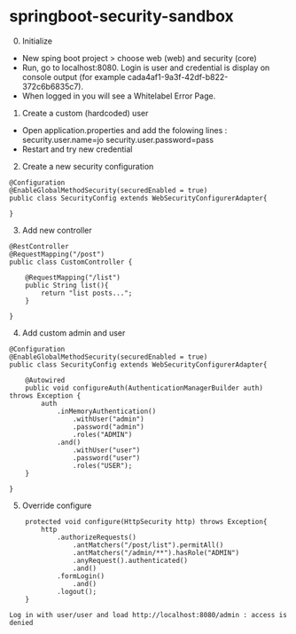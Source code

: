 # springboot-security-sandbox

0. Initialize

- New sping boot project > choose web (web) and security (core)
- Run, go to localhost:8080. Login is user and credential is display on console output (for example cada4af1-9a3f-42df-b822-372c6b6835c7).
- When logged in you will see a Whitelabel Error Page.

1. Create a custom (hardcoded) user

- Open application.properties and add the folowing lines : 
security.user.name=jo
security.user.password=pass
- Restart and try new credential

2. Create a new security configuration

```
@Configuration
@EnableGlobalMethodSecurity(securedEnabled = true)
public class SecurityConfig extends WebSecurityConfigurerAdapter{

}
```

3. Add new controller

```
@RestController
@RequestMapping("/post")
public class CustomController {

	@RequestMapping("/list")
	public String list(){
		return "list posts...";
	}
	
}
```

4. Add custom admin and user
```
@Configuration
@EnableGlobalMethodSecurity(securedEnabled = true)
public class SecurityConfig extends WebSecurityConfigurerAdapter{
	
	@Autowired
	public void configureAuth(AuthenticationManagerBuilder auth) throws Exception {
		auth
			.inMemoryAuthentication()
				.withUser("admin")
				.password("admin")
				.roles("ADMIN")
			.and()
				.withUser("user")
				.password("user")
				.roles("USER");
	}

}
```

5. Override configure
```
	protected void configure(HttpSecurity http) throws Exception{
		http
			.authorizeRequests()
				.antMatchers("/post/list").permitAll()
				.antMatchers("/admin/**").hasRole("ADMIN")
				.anyRequest().authenticated()
				.and()
			.formLogin()
				.and()
			.logout();
	}
	
Log in with user/user and load http://localhost:8080/admin : access is denied
```